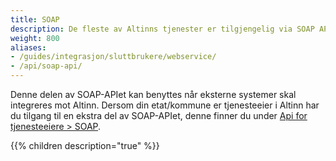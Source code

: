```yaml
---
title: SOAP
description: De fleste av Altinns tjenester er tilgjengelig via SOAP API.
weight: 800
aliases:
- /guides/integrasjon/sluttbrukere/webservice/
- /api/soap-api/
---
```


Denne delen av SOAP-APIet kan benyttes når eksterne systemer skal integreres mot Altinn. Dersom din etat/kommune er tjenesteeier i Altinn har du tilgang til en ekstra del av SOAP-APIet, denne finner du under [Api for tjenesteeiere > SOAP](/docs/api/tjenesteeiere/soap/).

{{% children description="true" %}}
